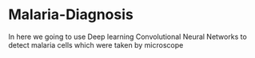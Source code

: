 # Malaria-Diagnosis
In here we going to use Deep learning Convolutional Neural Networks to detect malaria cells which were taken by microscope
